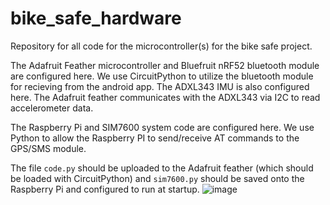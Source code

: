 # bike_safe_hardware
Repository for all code for the microcontroller(s) for the bike safe project.

The Adafruit Feather microcontroller and Bluefruit nRF52 bluetooth module are configured here. We use CircuitPython to utilize the bluetooth module for recieving from the android app. The ADXL343 IMU is also configured here. The Adafruit feather communicates with the ADXL343 via I2C to read accelerometer data.

The Raspberry Pi and SIM7600 system code are configured here. We use Python to allow the Raspberry PI to send/receive AT commands to the GPS/SMS module.

The file `code.py` should be uploaded to the Adafruit feather (which should be loaded with CircuitPython) and `sim7600.py` should be saved onto the Raspberry Pi and configured to run at startup.
![image](https://user-images.githubusercontent.com/58480140/227580137-ba8b6314-44e6-488d-ac7f-6507bbde0c08.png)

